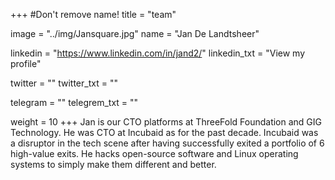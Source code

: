 +++
#Don't remove name!
title = "team"

image = "../img/Jansquare.jpg"
name = "Jan De Landtsheer"

linkedin = "https://www.linkedin.com/in/jand2/"
linkedin_txt = "View my profile"

twitter = ""
twitter_txt = ""

telegram = ""
telegrem_txt = ""

weight = 10
+++
Jan is our CTO platforms at ThreeFold Foundation and GIG Technology. He was CTO at Incubaid as for the past decade. 
Incubaid was a disruptor in the tech scene after having successfully exited a portfolio of 6 high-value exits. He hacks open-source software and Linux operating systems to simply make them different and better.